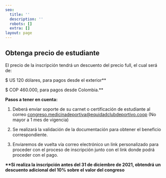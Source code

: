 ```yaml
---
seo:
  title: ''
  description: ''
  robots: []
  extra: []
layout: page
---
```

## Obtenga precio de estudiante

El precio de la inscripción tendrá un descuento del precio full, el cual será de:

$ US 120 dólares, para pagos desde el exterior\*\*

$ COP 460.000, para pagos desde Colombia.\*\*

**Pasos a tener en cuenta:**

1.  Deberá enviar soporte de su carnet o certificación de estudiante al correo congreso.medicinadeportiva@equidadclubdeportivo.coop (No mayor a 1 mes de vigencia)

2.  Se realizará la validación de la documentación para obtener el beneficio correspondiente.

3.  Enviaremos de vuelta vía correo electrónico un link personalizado para proceder con el proceso de inscripción junto con el link donde podrá proceder con el pago.

**\*\*Si realiza la inscripción antes del 31 de diciembre de 2021, obtendrá un descuento adicional del 10% sobre el valor del congreso**
